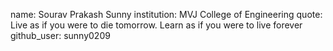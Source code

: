 name: Sourav Prakash Sunny
institution: MVJ College of Engineering
quote: Live as if you were to die tomorrow. Learn as if you were to live forever
github_user: sunny0209
